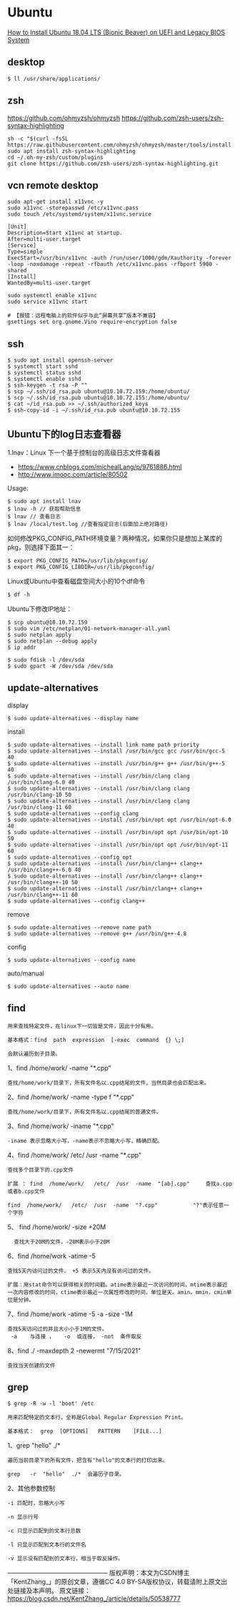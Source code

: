 # Ubuntu
[How to Install Ubuntu 18.04 LTS (Bionic Beaver) on UEFI and Legacy BIOS System](https://www.itzgeek.com/how-tos/linux/ubuntu-how-tos/how-to-install-ubuntu-18-04-lts-bionic-beaver-on-uefi-and-legacy-bios-system.html)

## desktop
```
$ ll /usr/share/applications/
```

## zsh
https://github.com/ohmyzsh/ohmyzsh
https://github.com/zsh-users/zsh-syntax-highlighting
```
sh -c "$(curl -fsSL https://raw.githubusercontent.com/ohmyzsh/ohmyzsh/master/tools/install.sh)"
sudo apt install zsh-syntax-highlighting
cd ~/.oh-my-zsh/custom/plugins
git clone https://github.com/zsh-users/zsh-syntax-highlighting.git
```

## vcn remote desktop
```
sudo apt-get install x11vnc -y
sudo x11vnc -storepasswd /etc/x11vnc.pass
sudo touch /etc/systemd/system/x11vnc.service
```

```
[Unit]
Description=Start x11vnc at startup.
After=multi-user.target
[Service]
Type=simple
ExecStart=/usr/bin/x11vnc -auth /run/user/1000/gdm/Xauthority -forever -loop -noxdamage -repeat -rfbauth /etc/x11vnc.pass -rfbport 5900 -shared
[Install]
WantedBy=multi-user.target
```

```
sudo systemctl enable x11vnc
sudo service x11vnc start

# 【报错：远程电脑上的软件似乎与此“屏幕共享”版本不兼容】
gsettings set org.gnome.Vino require-encryption false
```

## ssh
```
$ sudo apt install openssh-server
$ systemctl start sshd
$ systemctl status sshd
$ systemctl enable sshd
$ ssh-keygen -t rsa -P ""
$ scp ~/.ssh/id_rsa.pub ubuntu@10.10.72.159:/home/ubuntu/
$ scp ~/.ssh/id_rsa.pub ubuntu@10.10.72.155:/home/ubuntu/
$ cat ~/id_rsa.pub >> ~/.ssh/authorized_keys
$ ssh-copy-id -i ~/.ssh/id_rsa.pub ubuntu@10.10.72.155
```

## Ubuntu下的log日志查看器
1.lnav：Linux 下一个基于控制台的高级日志文件查看器
* https://www.cnblogs.com/michealLang/p/9761886.html
* http://www.imooc.com/article/80502

Usage:
```
$ sudo apt install lnav
$ lnav -h // 获取帮助信息
$ lnav // 查看日志
$ lnav /local/test.log //查看指定日志(后面加上绝对路径)
```

如何修改PKG_CONFIG_PATH环境变量？两种情况，如果你只是想加上某库的pkg，则选择下面其一：
```
$ export PKG_CONFIG_PATH=/usr/lib/pkgconfig/ 
$ export PKG_CONFIG_LIBDIR=/usr/lib/pkgconfig/ 
```

Linux或Ubuntu中查看磁盘空间大小的10个df命令
```
$ df -h
```

Ubuntu下修改IP地址：
```
$ scp ubuntu@10.10.72.159
$ sudo vim /etc/netplan/01-network-manager-all.yaml
$ sudo netplan apply
$ sudo netplan --debug apply
$ ip addr
```

```
$ sudo fdisk -l /dev/sda
$ sudo gpart -W /dev/sda /dev/sda
```

## update-alternatives
display
```
$ sudo update-alternatives --display name
```
install
```
$ sudo update-alternatives --install link name path priority
$ sudo update-alternatives --install /usr/bin/gcc gcc /usr/bin/gcc-5 40
$ sudo update-alternatives --install /usr/bin/g++ g++ /usr/bin/g++-5 40
$ sudo update-alternatives --install /usr/bin/clang clang /usr/bin/clang-6.0 40
$ sudo update-alternatives --install /usr/bin/clang clang /usr/bin/clang-10 50
$ sudo update-alternatives --install /usr/bin/clang clang /usr/bin/clang-11 60
$ sudo update-alternatives --config clang
$ sudo update-alternatives --install /usr/bin/opt opt /usr/bin/opt-6.0 40
$ sudo update-alternatives --install /usr/bin/opt opt /usr/bin/opt-10 50
$ sudo update-alternatives --install /usr/bin/opt opt /usr/bin/opt-11 60
$ sudo update-alternatives --config opt
$ sudo update-alternatives --install /usr/bin/clang++ clang++ /usr/bin/clang++-6.0 40
$ sudo update-alternatives --install /usr/bin/clang++ clang++ /usr/bin/clang++-10 50
$ sudo update-alternatives --install /usr/bin/clang++ clang++ /usr/bin/clang++-11 60
$ sudo update-alternatives --config clang++
```

remove
```
$ sudo update-alternatives --remove name path
$ sudo update-alternatives --remove g++ /usr/bin/g++-4.8
```
config
```
$ sudo update-alternatives --config name
```
auto/manual
```
$ sudo update-alternatives --auto name
```

## find

    用来查找特定文件，在linux下一切皆是文件，因此十分有用。

    基本格式：find  path  expression  [-exec  command  {} \;] 

    会默认遍历到子目录。

1、find  /home/work/   -name  "*.cpp"    

    查找/home/work/目录下，所有文件名以.cpp结尾的文件，当然目录也会匹配出来。

2、find  /home/work/   -name  -type  f   "*.cpp"

    查找/home/work/目录下，所有文件名以.cpp结尾的普通文件。

3、find  /home/work/   -iname  "*.cpp"  

    -iname 表示忽略大小写，-name表示不忽略大小写，精确匹配。

4、find  /home/work/   /etc/  /usr  -name  "*.cpp"

    查找多个目录下的.cpp文件

    扩展 ： find  /home/work/   /etc/  /usr  -name  "[ab].cpp"     查找a.cpp或者b.cpp文件

    find  /home/work/   /etc/  /usr  -name  "?.cpp"           "?"表示任意一个字符

5、 find  /home/work/  -size +20M

      查找大于20M的文件，-20M表示小于20M

6、find  /home/work  -atime  -5

    查找5天内访问过的文件， +5 表示5天内没有访问过的文件。

    扩展：用stat命令可以获得相关的时间戳。atime表示最近一次访问的时间，mtime表示最近一次内容修改的时间，ctime表示最近一次属性修改的时间，单位是天。amin，mmin，cmin单位是分钟。

7、find  /home/work  -atime  -5  -a  -size -1M

    查找5天访问过的并且大小小于1M的文件。
     -a    与连接 ，   -o  或连接， -not  条件取反  
     
8、find ./ -maxdepth 2 -newermt "7/15/2021"
    
    查找当天创建的文件
## grep
```
$ grep -R -w -l 'boot' /etc
```

    用来匹配特定的文本行，全称是Global Regular Expression Print。

    基本格式：  grep  [OPTIONS]   PATTERN    [FILE...]

1、grep  "hello"  ./*

    遍历当前目录下的所有文件，把含有"hello"的文本行的打印出来。

    grep   -r  "hello"  ./*  会遍历子目录。

2、其他参数控制

    -i 匹配时，忽略大小写

    -n 显示行号

    -c 只显示匹配到的文本行总数

    -l 只显示匹配到文本行的文件名

    -v 显示没有匹配到的文本行，相当于取反操作。


————————————————
版权声明：本文为CSDN博主「KentZhang_」的原创文章，遵循CC 4.0 BY-SA版权协议，转载请附上原文出处链接及本声明。
原文链接：https://blog.csdn.net/KentZhang_/article/details/50538777

